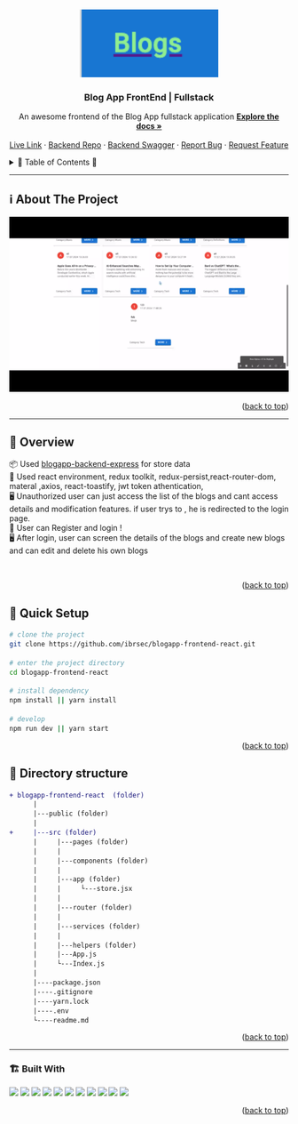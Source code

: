   
<a name="readme-top"></a>
 
 
<!-- PROJECT LOGO -->
<br />
<div align="center">
   
  <a href="https://github.com/ibrsec/blogapp-frontend-react/">
    <img src="./public/logo.png" alt="Logo" width="250"   >
  </a>

  <h3 align="center">Blog App FrontEnd | Fullstack</h3>

  <p align="center">
    An awesome frontend of the Blog App fullstack application
    <a href="https://github.com/ibrsec/blogapp-frontend-react"><strong>Explore the docs »</strong></a>
    <br />
    <br />
    <a href="https://blogapp-frontend-react.vercel.app">Live Link</a>
    ·
    <a href="https://github.com/ibrsec/blogapp-backend-express">Backend Repo</a>
    ·
    <a href="https://blogapp-backend-express.vercel.app/api-doc/">Backend Swagger</a>
    ·
    <a href="https://github.com/ibrsec/blogapp-frontend-react/issues">Report Bug</a>
    ·
    <a href="https://github.com/ibrsec/blogapp-frontend-react/issues">Request Feature</a>
  </p>
</div>



<!-- TABLE OF CONTENTS -->
<details>
  <summary>📎 Table of Contents 📎 </summary>
  <ol>
    <li><a href="#about-the-project">About The Project</a></li>
     <!-- <li><a href="#figma">Figma</a></li> -->
     <li><a href="#overview">Overview</a></li>
     <li><a href="#quick-setup">Quick Setup</a></li>
     <li><a href="#directory-structure">Directory structure</a></li>
     <li><a href="#built-with">Built With</a></li>
    <!-- <li>
      <a href="#getting-started">Getting Started</a>
      <ul>
        <li><a href="#prerequisites">Prerequisites</a></li>
        <li><a href="#installation">Installation</a></li>
      </ul>
    </li>
    <li><a href="#usage">Usage</a></li>
    <li><a href="#roadmap">Roadmap</a></li>
    <li><a href="#contributing">Contributing</a></li>
    <li><a href="#license">License</a></li>
    <li><a href="#contact">Contact</a></li>
    <li><a href="#acknowledgments">Acknowledgments</a></li> -->

    
  </ol>
</details>





---

<!-- ABOUT THE PROJECT -->
<a name="about-the-project"></a>
## ℹ️ About The Project

[![blogapp-frontend-react](./public/project.gif)](https://blogapp-frontend-react.vercel.app)




<p align="right">(<a href="#readme-top">back to top</a>)</p>


---

<!-- ## Figma 

<a href="https://www.figma.com/file/ePyCHKsx2ODB32uLgyUEEd/bootstrap-home-page?type=design&node-id=0%3A1&mode=design&t=edDzadCB9Ev5FS1a-1">Figma Link</a>  

  <p align="right">(<a href="#readme-top">back to top</a>)</p>




--- -->
<a name="overview"></a>
## 👀 Overview

📦 Used   <a href="https://github.com/ibrsec/blogapp-backend-express">blogapp-backend-express</a>  for store data </br>
🎯 Used react environment, redux toolkit, redux-persist,react-router-dom, materal ,axios, react-toastify, jwt token athentication,  </br>
🖥 Unauthorized user can just access the list of the blogs and cant access details and modification features. if user trys to , he is redirected to the login page.</br>
 🔩 User can Register and login ! </br>
🖥 After login, user can screen the details of the blogs and create new blogs and can edit and delete his own blogs</br>
<!-- 💪 -</br> -->
<!-- 🌱 -</br> -->
 <!-- 🐞 ---  </br> -->
<!-- 🏀 --- </br> -->
<!-- 🌱  ---</br>   -->
</br>


<p align="right">(<a href="#readme-top">back to top</a>)</p>


<a name="quick-setup"></a>
## 🛫 Quick Setup

```sh
# clone the project
git clone https://github.com/ibrsec/blogapp-frontend-react.git

# enter the project directory
cd blogapp-frontend-react

# install dependency
npm install || yarn install

# develop
npm run dev || yarn start
```

<p align="right">(<a href="#readme-top">back to top</a>)</p>


<!-- ## 🐞 Debug

![blogapp-frontend-react.gif](/blogapp-frontend-react.gif) -->








<a name="directory-structure"></a>
## 📂 Directory structure 

```diff
+ blogapp-frontend-react  (folder)
      |          
      |---public (folder) 
      |                
+     |---src (folder) 
      |     |---pages (folder)       
      |     |           
      |     |---components (folder) 
      |     |    
      |     |---app (folder)       
      |     |     └---store.jsx       
      |     |          
      |     |---router (folder)           
      |     |          
      |     |---services (folder)              
      |     |          
      |     |---helpers (folder)        
      |     |---App.js 
      |     └---Index.js
      |      
      |----package.json
      |----.gitignore
      |----yarn.lock
      |----.env
      └----readme.md 
```


<p align="right">(<a href="#readme-top">back to top</a>)</p>

---

<a name="built-with"></a>
### 🏗️ Built With

 
<!-- https://dev.to/envoy_/150-badges-for-github-pnk  search skills-->

 <img src="https://img.shields.io/badge/HTML-239120?style=for-the-badge&logo=html5&logoColor=white">
 <img src="https://img.shields.io/badge/CSS-239120?&style=for-the-badge&logo=css3&logoColor=white&color=red"> 
 <img src="https://img.shields.io/badge/JavaScript-F7DF1E?style=for-the-badge&logo=javascript&logoColor=black"> 
 <!-- <img src="https://img.shields.io/badge/Bootstrap-563D7C?style=for-the-badge&logo=bootstrap&logoColor=white">  -->
 <!-- <img src="https://img.shields.io/badge/Sass-CC6699?style=for-the-badge&logo=sass&logoColor=white">  -->
 <!-- <img src="https://img.shields.io/badge/Vite-AB4BFE?style=for-the-badge&logo=vite&logoColor=FFC920">  -->
 <img src="https://img.shields.io/badge/React-20232A?style=for-the-badge&logo=react&logoColor=61DAFB"> 
 <!-- <img src="https://img.shields.io/badge/Next-20232A?style=for-the-badge&logo=next&logoColor=61DAFB">  -->
 <img src="https://img.shields.io/badge/React_Router-CA4245?style=for-the-badge&logo=react-router&logoColor=white"> 
 <!-- <img src="https://img.shields.io/badge/App-Router-CA4245?style=for-the-badge&logo=app-router&logoColor=white">  -->

  <img src="https://img.shields.io/badge/Redux-593D88?style=for-the-badge&logo=redux&logoColor=white">  
 <img src="https://img.shields.io/badge/Redux Toolkit-593D88?style=for-the-badge&logo=redux&logoColor=white"> 
 <img src="https://img.shields.io/badge/Redux--Persist -593D88?style=for-the-badge&logo=redux&logoColor=white"> 
 <!-- <img src="https://img.shields.io/badge/Context API-593D88?style=for-the-badge&logo=context&logoColor=white">  -->


 <img src="https://img.shields.io/badge/Axios-593D88?style=for-the-badge&logo=axios&logoColor=white"> 

 <!-- <img src="https://img.shields.io/badge/Tailwind_CSS-38B2AC?style=for-the-badge&logo=tailwind-css&logoColor=white">  -->

 <img src="https://img.shields.io/badge/Material--UI-0081CB?style=for-the-badge&logo=material-ui&logoColor=white"> 
 <!-- <img src="https://img.shields.io/badge/Tailwind_CSS-38B2AC?style=for-the-badge&logo=tailwind-css&logoColor=white">  -->
 <!-- <img src="https://img.shields.io/badge/Formik-172B4D?style=for-the-badge&logo=formik&logoColor=white">  -->
 <!-- <img src="https://img.shields.io/badge/Yup-172B4D?style=for-the-badge&logo=yup&logoColor=white">  -->
 <img src="https://img.shields.io/badge/Toastify-45CC11?style=for-the-badge&logo=toastify-ui&logoColor=white"> 
 



 
<p align="right">(<a href="#readme-top">back to top</a>)</p>


